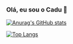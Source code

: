 ### Olá, eu sou o Cadu 👋

[![Anurag's GitHub stats](https://github-readme-stats.vercel.app/api?username=Cadudu5&show_icons=true&theme=tokyonight)](https://github.com/Cadudu5/github-readme-stats)

[![Top Langs](https://github-readme-stats.vercel.app/api/top-langs/?username=Cadudu5&layout=donut&show_icons=true&theme=tokyonight)](https://github.com/Cadudu5/github-readme-stats) 


<!--
**Cadudu5/Cadudu5** is a ✨ _special_ ✨ repository because its `README.md` (this file) appears on your GitHub profile.

Here are some ideas to get you started:

- 🔭 I’m currently working on ...
- 🌱 I’m currently learning ...
- 👯 I’m looking to collaborate on ...
- 🤔 I’m looking for help with ...
- 💬 Ask me about ...
- 📫 How to reach me: ...
- 😄 Pronouns: ...
- ⚡ Fun fact: ...
-->
